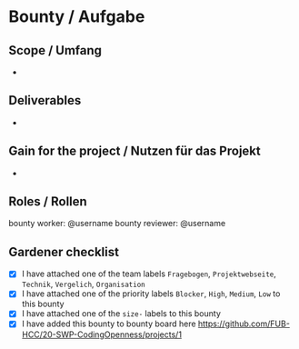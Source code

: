<!--
# How to create a new bounty?

1. Create an issue with bounty description and bounty and draft tags in an appropriate repository.
   If the bounty spans across multiple repositories, consider splitting it in a smaller per-repo bounties if possible.
   The bounty definition should be SMART (Specific, Measurable, Achievable, Relevant, Time bound)
2. Add the bounty to the bounties board:

3. Size the bounty in accordance to how much work you assume it will need. We propose to use T-shirt sizes according to table below. Bounties should regularly not exceed size M, consider splitting them into smaller sizes.

# Bounty sizes
XS ~3h
S  ~5h
M  ~8h
L  ~13h

# Wie wird eine Aufgabe definiert?

1. Erstelle einen Issue mit einer Aufgabenbeschreibung und entsprechenden Tags im richtigen Repository. Sollte ein Issue mehrere Repos betreffen, sollte dieser aufgespalten werden. Die Beschreibung sollte SMART (Specific, Measurable, Achievable, Relevant, Time bound) sein.

2. Füge den Issue dem Board hinzu:

3. Wähle für die Aufgabe eine dem Zeitaufwand angemessene Größe aus, damit Unbeteiligte den Umfang einordnen können. Die Aufgabengrößen können nach einem T-Shirt-System eingeteilt werden. Wenn die Größe

# Aufgabengröße

XS ~3h
S  ~5h
M  ~8h
L  ~13h
-->

# Bounty / Aufgabe

## Scope / Umfang

-

## Deliverables

-

## Gain for the project / Nutzen für das Projekt

-

## Roles / Rollen

bounty worker: @username
bounty reviewer: @username

## Gardener checklist

- [x] I have attached one of the team labels `Fragebogen`, `Projektwebseite`, `Technik`, `Vergelich`, `Organisation`
- [x] I have attached one of the priority labels `Blocker`, `High`, `Medium`, `Low` to this bounty
- [x] I have attached one of the `size-` labels to this bounty
- [x] I have added this bounty to bounty board here https://github.com/FUB-HCC/20-SWP-CodingOpenness/projects/1
